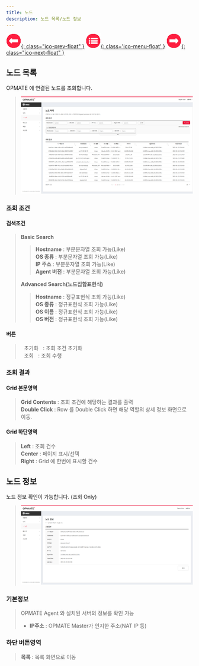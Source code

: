 ```yaml
---
title: 노드
description: 노드 목록/노드 정보
---
```


<link rel="stylesheet" type="text/css" href="../css/opme.css">

<!-- Defined -->
[node-lst]: img/node-lst.png
[node-dtl]: img/node-dtl.png

<!-- Floating Menu -->
[prev]: Role.html "역할"
[menu]: index.html "목차"
[next]: Task.html "태스크"
[ico-prev]: img/icon/ico-prev.png
[ico-menu]: img/icon/ico-menu.png
[ico-next]: img/icon/ico-next.png
[![이전][ico-prev]{: class="ico-prev-float" }][prev]
[![목차][ico-menu]{: class='ico-menu-float' }][menu]
[![다음][ico-next]{: class="ico-next-float" }][next]


## 노드 목록
OPMATE 에 연결된 노드를 조회합니다.   

>![노드 목록][node-lst]

### 조회 조건

#### 검색조건

> **Basic Search**  
>> **Hostname** : 부분문자열 조회 가능(Like)   
>> **OS 종류** : 부분문자열 조회 가능(Like)  
>> **IP 주소** : 부분문자열 조회 가능(Like)   
>> **Agent 버전** : 부분문자열 조회 가능(Like)  
> 
> **Advanced Search(노드집합표현식)**  
>> **Hostname** : 정규표현식 조회 가능(Like)  
>> **OS 종류** : 정규표현식 조회 가능(Like)  
>> **OS 이름** : 정규표현식 조회 가능(Like)  
>> **OS 버전** : 정규표현식 조회 가능(Like)  


#### 버튼
><kbd class="btn-gray">&nbsp;초기화&nbsp;</kbd> : 조회 조건 초기화  
<kbd class="btn-red">&nbsp;조회&nbsp;</kbd> : 조회 수행  
 
### 조회 결과

#### Grid 본문영역
>**Grid Contents** : 조회 조건에 해당하는 결과를 출력    
**Double Click** : Row 를 Double Click 하면 해당 역할의 상세 정보 화면으로 이동.   
 
#### Grid 하단영역
>**Left** : 조회 건수  
**Center** : 페이지 표시/선택  
**Right** : Grid 에 한번에 표시할 건수  


## 노드 정보
노드 정보 확인이 가능합니다. (조회 Only)

>![노드 정보][node-dtl]
 
### 기본정보
> OPMATE Agent 와 설치된 서버의 정보를 확인 가능  
>   - **IP주소** : OPMATE Master가 인지한 주소(NAT IP 등)

### 하단 버튼영역
> **목록** : 목록 화면으로 이동  
 
 